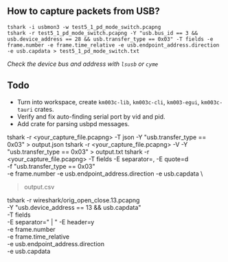 ## How to capture packets from USB?

```
tshark -i usbmon3 -w test5_1_pd_mode_switch.pcapng
tshark -r test5_1_pd_mode_switch.pcapng -Y "usb.bus_id == 3 && usb.device_address == 28 && usb.transfer_type == 0x03" -T fields -e frame.number -e frame.time_relative -e usb.endpoint_address.direction -e usb.capdata > test5_1_pd_mode_switch.txt
```

*Check the device bus and address with `lsusb` or `cyme`*

## Todo

- Turn into workspace, create `km003c-lib`, `km003c-cli`, `km003-egui`, `km003c-tauri` crates.
- Verify and fix auto-finding serial port by vid and pid.
- Add crate for parsing usbpd messages.


tshark -r <your_capture_file.pcapng> -T json -Y "usb.transfer_type == 0x03" > output.json
tshark -r <your_capture_file.pcapng> -V -Y "usb.transfer_type == 0x03" > output.txt
tshark -r <your_capture_file.pcapng> -T fields -E separator=, -E quote=d \
  -f "usb.transfer_type == 0x03" \
  -e frame.number -e usb.endpoint_address.direction -e usb.capdata \
  > output.csv

  tshark -r wireshark/orig_open_close.13.pcapng \
  -Y "usb.device_address == 13 && usb.capdata" \
  -T fields \
  -E separator=" | " -E header=y \
  -e frame.number \
  -e frame.time_relative \
  -e usb.endpoint_address.direction \
  -e usb.capdata